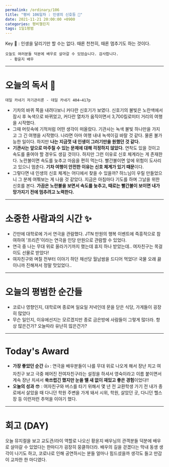 ```yaml
---
permalink: /ordinary/106
title: "평비 106일차 : 인생의 신호등 🚥"
date: 2021-11-21 20:00:00 +0900
categories: 평비챌린지
tags: 1일1평범 
---
```

Key 🔑 : 인생을 달리기만 할 수는 없다. 때론 천천히, 때론 멈추기도 하는 것이다.
```
오늘도 여러분들 덕분에 배우로 살아갈 수 있었습니다. 감사합니다.
  - 황윤지 배우
```

---
# 오늘의 독서 📕
`데일 카네기 자기관리론 - 데일 카네기 404~417p`  
- 기차의 바퀴 쪽을 내려다보니 커다란 신호기가 보였다. 신호기의 불빛은 노란색에서 잠시 후 녹색으로 바뀌었고, 커다란 열차가 움직이면서 3,700킬로미터 거리의 여행을 시작했다.
- 그때 머릿속에 기적처럼 어떤 생각이 떠올랐다. 기관사는 녹색 불빛 하나만을 가지고 그 긴 여행을 시작했다. 나라면 아마 여행 내내 녹색이길 바랄 것 같다. 물론 불가능한 일이다. 하지만 **나는 지금껏 내 인생이 그러기만을 원했던 것 같다.**
- **기관사는 앞으로 마주칠 수 있는 문제에 대해 걱정하지 않았다.** 연착도 있을 것이고 속도를 줄여야 할 경우도 생길 것이다. 하지만 그런 이유로 신호 체계라는 게 존재한다. 노란불이면 속도를 늦추고 마음을 편히 먹는다. 빨간불이면 앞에 위험이 도사리고 있으니 멈춘다. **기차 여행이 안전한 이유는 신호 체계가 있기 때문**이다.
- 그렇다면 내 인생의 신호 체계는 어디에서 찾을 수 있을까? 하느님이 우릴 만들었으니 그 분께 여쭤보는 게 나을 것 같았다. 지금은 아침마다 기도를 하며 그날을 위한 신호를 본다. **가끔은 노란불을 보면서 속도를 늦추고, 때로는 빨간불이 보이면 내가 망가지기 전에 멈추려고 노력한다.**

---
# 소중한 사람과의 시간 ✨
- 간만에 대학로에 가서 연극을 관람했다. JTN 만원의 행복 이벤트에 즉흥적으로 참여하여 '프리즌'이라는 연극을 인당 만원으로 관람할 수 있었다. 
- 연극 중 나는 무대 위로 올라가기까지 했는데 휴지 하나 받았는데.. 여자친구는 목걸이도 선물로 받았다!
- 여자친구와 며칠 전부터 이야기 하던 채선당 월남쌈을 드디어 먹었다! 국물 오래 끓이니까 진해져서 정말 맛있었다..

---
# 오늘의 평범한 순간들
- 코로나 영향인지, 대학로며 종로며 일요일 저녁인데 문을 닫은 식당, 가게들이 굉장히 많았다
- 무슨 일인지, 이유에선지는 모르겠지만 종로 금은방에 사람들이 그렇게 많더라. 항상 많은건가? 오늘따라 유난히 많은건가?

---
# Today's Award
- **가장 좋았던 순간** 👍 : 연극을 배우분들이 나를 무대 위로 나오게 해서 장난 치고 여자친구 보고 극중 헤어진 전여자친구라는 설정을 하셔서 영숙이라고 이름 붙이면서 계속 장난 치셔서 **쑥쓰럽긴 했지만 눈을 뗄 새 없이 재밌고 좋은 경험**이었다!!
- **오늘의 성과** 😎 : 여자친구와 버스를 타기 위해서 몇 년 전 교환학생 가기 전 내가 종로에서 살았을 때 다니던 학원 주변을 가게 돼서 시위, 학원, 살았던 곳, 다니던 헬스장 등 이런저런 추억을 이야기 했다.

---
# 회고 (DAY)
오늘 뮤지컬을 보고 교도관/라이 역할로 나오신 황윤지 배우님의 관객분들 덕분에 배우로 살아갈 수 있었다는 한마디가 굉장히 뭉클하더라. 배우의 길을 걷겠다는 막내 동생 생각이 나기도 하고, 코로나로 인해 공연하시는 분들 얼마나 힘드셨을까 생각도 들고 만감이 교차한 한 마디였다.